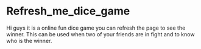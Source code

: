 # Refresh_me_dice_game
Hi guys it is a online fun dice game you can refresh the page to see the winner.
This can be used when two of your friends are in fight and to know who is the winner.
